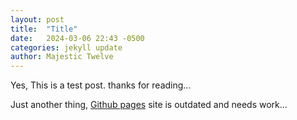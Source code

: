 ```yaml
---
layout: post
title:  "Title"
date:   2024-03-06 22:43 -0500
categories: jekyll update
author: Majestic Twelve
---
```

Yes, This is a test post. thanks for reading...


Just another thing, [Github pages](https://pages.github.com/) site is outdated and needs work...
